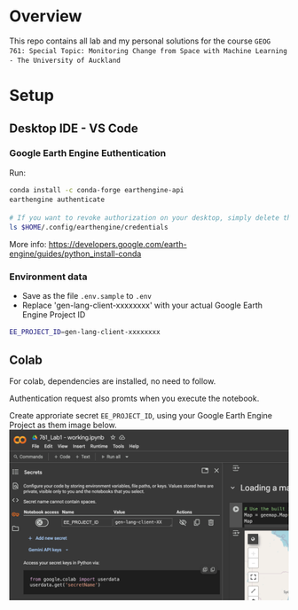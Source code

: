 # Overview

This repo contains all lab and my personal solutions for the course `GEOG 761: Special Topic: Monitoring Change from Space with Machine Learning - The University of Auckland`

# Setup

## Desktop IDE - VS Code

### Google Earth Engine Euthentication

Run:

```bash
conda install -c conda-forge earthengine-api
earthengine authenticate

# If you want to revoke authorization on your desktop, simply delete the credentials file here.
ls $HOME/.config/earthengine/credentials
```

More info: https://developers.google.com/earth-engine/guides/python_install-conda

### Environment data

- Save as the file `.env.sample` to `.env`
- Replace 'gen-lang-client-xxxxxxxx' with your actual Google Earth Engine Project ID

```bash
EE_PROJECT_ID=gen-lang-client-xxxxxxxx
```

## Colab

For colab, dependencies are installed, no need to follow.

Authentication request also promts when you execute the notebook.

Create approriate secret `EE_PROJECT_ID`, using your Google Earth Engine Project as them image below.
![Colab secrets windows](colad_secrets.png)
